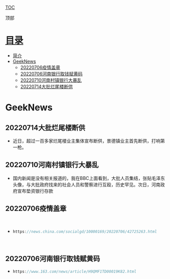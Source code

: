 [TOC](文章目录)

<a name="Menutop" >顶部</a>

# [目录](#目录)

- [简介](#简介)
- [GeekNews](#GeekNews)
  - [20220706疫情盖章](#20220706疫情盖章)
  - [20220706河南银行取钱赋黄码](#20220706河南银行取钱赋黄码)
  - [20220710河南村镇银行大暴乱](#20220710河南村镇银行大暴乱)
  - [20220714大批烂尾楼断供](#20220714大批烂尾楼断供)

# <a name="GeekNews" >**GeekNews**</a>





## <a name="20220714大批烂尾楼断供" >**20220714大批烂尾楼断供**</a>

- 近日，超过一百多家烂尾楼业主集体宣布断供，景德镇业主首先断供，打响第一枪。

## <a name="20220710河南村镇银行大暴乱" >**20220710河南村镇银行大暴乱**</a>

- 国内新闻是没有相关报道的，我在BBC上面看到，大批人员集结，张贴毛泽东头像，与大批政府找来的社会人员和警察进行互殴，历史罕见。次日，河南政府宣布垫资银行存款

## <a name="20220706疫情盖章" >**20220706疫情盖章**</a>

​	

- ~~~c 
  https://news.china.com/socialgd/10000169/20220706/42725263.html

​				

## <a name="20220706河南银行取钱赋黄码" >**20220706河南银行取钱赋黄码**</a>

- ~~~c
  https://www.163.com/news/article/H9QMF1TD00019K82.html
  ~~~

  

  
